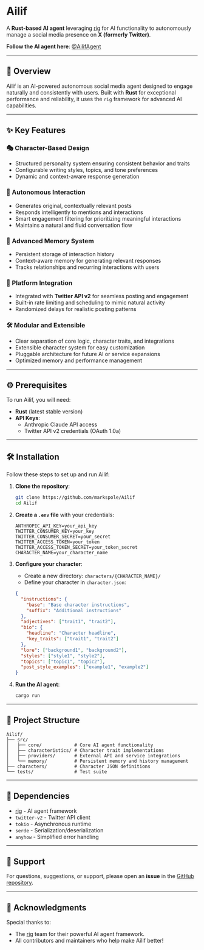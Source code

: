
# Ailif

A **Rust-based AI agent** leveraging [rig](https://github.com/0xPlaygrounds/rig) for AI functionality to autonomously manage a social media presence on **X (formerly Twitter)**.

**Follow the AI agent here**: [@AilifAgent](https://x.com/AilifAgent)

---

## 📖 Overview

Ailif is an AI-powered autonomous social media agent designed to engage naturally and consistently with users. Built with **Rust** for exceptional performance and reliability, it uses the `rig` framework for advanced AI capabilities.

---

## ✨ Key Features

### 🎭 Character-Based Design
- Structured personality system ensuring consistent behavior and traits  
- Configurable writing styles, topics, and tone preferences  
- Dynamic and context-aware response generation  

### 🤖 Autonomous Interaction
- Generates original, contextually relevant posts  
- Responds intelligently to mentions and interactions  
- Smart engagement filtering for prioritizing meaningful interactions  
- Maintains a natural and fluid conversation flow  

### 🧠 Advanced Memory System
- Persistent storage of interaction history  
- Context-aware memory for generating relevant responses  
- Tracks relationships and recurring interactions with users  

### 📡 Platform Integration
- Integrated with **Twitter API v2** for seamless posting and engagement  
- Built-in rate limiting and scheduling to mimic natural activity  
- Randomized delays for realistic posting patterns  

### 🛠️ Modular and Extensible
- Clear separation of core logic, character traits, and integrations  
- Extensible character system for easy customization  
- Pluggable architecture for future AI or service expansions  
- Optimized memory and performance management  

---

## ⚙️ Prerequisites

To run Ailif, you will need:

- **Rust** (latest stable version)  
- **API Keys**:
  - Anthropic Claude API access  
  - Twitter API v2 credentials (OAuth 1.0a)  

---

## 🛠️ Installation

Follow these steps to set up and run Ailif:

1. **Clone the repository**:
   ```bash
   git clone https://github.com/markspole/Ailif
   cd Ailif
   ```

2. **Create a `.env` file** with your credentials:
   ```env
   ANTHROPIC_API_KEY=your_api_key
   TWITTER_CONSUMER_KEY=your_key
   TWITTER_CONSUMER_SECRET=your_secret
   TWITTER_ACCESS_TOKEN=your_token
   TWITTER_ACCESS_TOKEN_SECRET=your_token_secret
   CHARACTER_NAME=your_character_name
   ```

3. **Configure your character**:
   - Create a new directory: `characters/{CHARACTER_NAME}/`
   - Define your character in `character.json`:

   ```json
   {
     "instructions": {
       "base": "Base character instructions",
       "suffix": "Additional instructions"
     },
     "adjectives": ["trait1", "trait2"],
     "bio": {
       "headline": "Character headline",
       "key_traits": ["trait1", "trait2"]
     },
     "lore": ["background1", "background2"],
     "styles": ["style1", "style2"],
     "topics": ["topic1", "topic2"],
     "post_style_examples": ["example1", "example2"]
   }
   ```

4. **Run the AI agent**:
   ```bash
   cargo run
   ```

---

## 📁 Project Structure

```
Ailif/
├── src/
│   ├── core/            # Core AI agent functionality
│   ├── characteristics/ # Character trait implementations
│   ├── providers/       # External API and service integrations
│   └── memory/          # Persistent memory and history management
├── characters/          # Character JSON definitions
└── tests/               # Test suite
```

---

## 🔗 Dependencies

- [rig](https://github.com/0xPlaygrounds/rig) - AI agent framework  
- `twitter-v2` - Twitter API client  
- `tokio` - Asynchronous runtime  
- `serde` - Serialization/deserialization  
- `anyhow` - Simplified error handling  

---

## 💬 Support

For questions, suggestions, or support, please open an **issue** in the [GitHub repository](https://github.com/markspole/Ailif/issues).  

---

## 🙌 Acknowledgments

Special thanks to:  
- The [rig](https://github.com/0xPlaygrounds/rig) team for their powerful AI agent framework.  
- All contributors and maintainers who help make Ailif better!  
